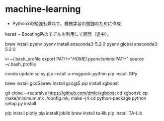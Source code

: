 # machine-learning 

* Python3の勉強も兼ねて、機械学習の勉強のために作成

keras + Boosting系のモデルを利用して開発（途中）。


brew install pyenv
pyenv install anaconda3-5.2.0
pyenv global anaconda3-5.2.0

vi ~/.bash_profile
export PATH="$HOME/.pyenv/shims:$PATH"
source ~/.bash_profile

conda update scipy
pip install u-msgpack-python
pip install GPy

brew install gcc5
brew install gcc@5
pip install xgboost

git clone --recursive https://github.com/dmlc/xgboost
cd xgboost; cp make/minimum.mk ./config.mk; make -j4
cd python-package
python setup.py install

pip install plotly
pip install joblib
brew install ta-lib
pip install TA-Lib


